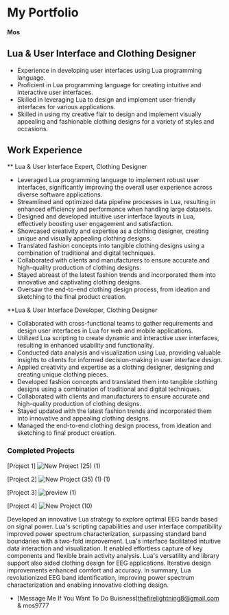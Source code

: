 # My Portfolio

#### Mos

## Lua & User Interface and Clothing Designer
- Experience in developing user interfaces using Lua programming language.
- Proficient in Lua programming language for creating intuitive and interactive user interfaces.
- Skilled in leveraging Lua to design and implement user-friendly interfaces for various applications.
- Skilled in using my creative flair to design and implement visually appealing and fashionable clothing designs for a variety of styles and occasions.

## Work Experience
** Lua & User Interface Expert, Clothing Designer

- Leveraged Lua programming language to implement robust user interfaces, significantly improving the overall user experience across diverse software applications.
- Streamlined and optimized data pipeline processes in Lua, resulting in enhanced efficiency and performance when handling large datasets.
- Designed and developed intuitive user interface layouts in Lua, effectively boosting user engagement and satisfaction.
- Showcased creativity and expertise as a clothing designer, creating unique and visually appealing clothing designs.
- Translated fashion concepts into tangible clothing designs using a combination of traditional and digital techniques.
- Collaborated with clients and manufacturers to ensure accurate and high-quality production of clothing designs.
- Stayed abreast of the latest fashion trends and incorporated them into innovative and captivating clothing designs.
- Oversaw the end-to-end clothing design process, from ideation and sketching to the final product creation.

**Lua & User Interface Developer, Clothing Designer

- Collaborated with cross-functional teams to gather requirements and design user interfaces in Lua for web and mobile applications.
- Utilized Lua scripting to create dynamic and interactive user interfaces, resulting in enhanced usability and functionality.
- Conducted data analysis and visualization using Lua, providing valuable insights to clients for informed decision-making in user interface design.
- Applied creativity and expertise as a clothing designer, designing and creating unique clothing pieces.
- Developed fashion concepts and translated them into tangible clothing designs using a combination of traditional and digital techniques.
- Collaborated with clients and manufacturers to ensure accurate and high-quality production of clothing designs.
- Stayed updated with the latest fashion trends and incorporated them into innovative and appealing clothing designs.
- Managed the end-to-end clothing design process, from ideation and sketching to final product creation.

### Completed Projects
[Project 1]
![New Project (25) (1)](https://github.com/TheFireLightning/TheFireLightning.github.io/assets/139693090/f82eb836-6082-4b0c-aab3-63ea3b3d5524)

[Project 2]
![New Project (35) (1) (1)](https://github.com/TheFireLightning/TheFireLightning.github.io/assets/139693090/08335f88-ec66-46e6-ac1d-88992ca6243c)

[Project 3]
![preview (1)](https://github.com/TheFireLightning/TheFireLightning.github.io/assets/139693090/dacbe3b4-c3f0-4ddd-961a-9f24f1da9fef)

[Project 4]
![New Project (10)](https://github.com/TheFireLightning/TheFireLightning.github.io/assets/139693090/fb40d589-c28e-4df3-8d49-0b9da72dd41a)

Developed an innovative Lua strategy to explore optimal EEG bands based on signal power. Lua's scripting capabilities and user interface compatibility improved power spectrum characterization, surpassing standard band boundaries with a two-fold improvement. Lua's interface facilitated intuitive data interaction and visualization. It enabled effortless capture of key components and flexible brain activity analysis. Lua's versatility and library support also aided clothing design for EEG applications. Iterative design improvements enhanced comfort and accuracy. In summary, Lua revolutionized EEG band identification, improving power spectrum characterization and enabling innovative clothing design.

- [Message Me If You Want To Do Buisness]thefirelightning8@gmail.com & mos9777
